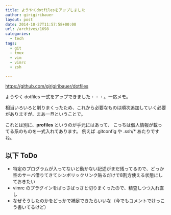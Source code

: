 ```yaml
---
title: ようやくdotfilesをアップしました
author: girigiribauer
layout: post
date: 2014-10-27T11:57:58+00:00
url: /archives/1698
categories:
  - tech
tags:
  - git
  - tmux
  - vim
  - vimrc
  - zsh

---
```

<https://github.com/girigiribauer/dotfiles>

ようやく dotfiles 一式をアップできました・・・。一応メモ。

相当いろいろと削りまくったため、これから必要なものは順次追加していく必要がありますが、まあ一旦ということで。

これとは別に、**profiles** というのが手元にはあって、 こっちは個人情報が載ってる系のものを一式入れてあります。 例えば .gitconfig や .ssh/* あたりですね。

## 以下 ToDo

  * 特定のプログラムが入ってないと動かない記述がまだ残ってるので、どっか空のサーバ借りてきてシンボリックリンク貼るだけで8割方使える状態にしておきたい
  * vimrc のプラグインをばっさばっさと切りまくったので、精査しつつ入れ直し
  * なぜそうしたのかをどっかで補足できたらいいな（今でもコメントでけっこう書いてるけど）